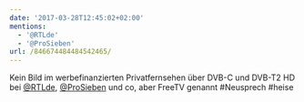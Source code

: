 ```yaml
---
date: '2017-03-28T12:45:02+02:00'
mentions:
  - '@RTLde'
  - '@ProSieben'
url: /846674484484542465/
---
```

Kein Bild im werbefinanzierten Privatfernsehen über DVB-C und DVB-T2 HD bei [@RTLde](https://twitter.com/@RTLde), [@ProSieben](https://twitter.com/@ProSieben) und co, aber FreeTV genannt #Neusprech #heise

